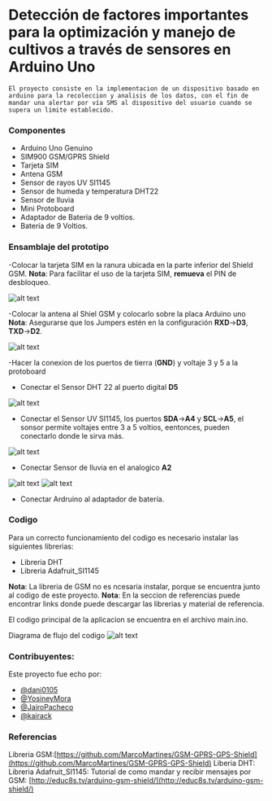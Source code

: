 Detección de factores importantes para la optimización y manejo de cultivos a través de sensores en Arduino Uno
======
    El proyecto consiste en la implementacion de un dispositivo basado en arduino para la recoleccion y analisis de los datos, con el fin de mandar una alertar por vía SMS al dispositivo del usuario cuando se supera un limite establecido.

### Componentes
- Arduino Uno Genuino
- SIM900 GSM/GPRS Shield
- Tarjeta SIM
- Antena GSM
- Sensor de rayos UV SI1145
- Sensor de humeda y temperatura DHT22
- Sensor de lluvia 
- Mini Protoboard 
- Adaptador de Bateria de 9 voltios.
- Batería de 9 Voltios.

### Ensamblaje del prototipo
-Colocar la tarjeta SIM en la ranura ubicada en la parte inferior del Shield GSM.
**Nota**: Para facilitar el uso de la tarjeta SIM, **remueva** el PIN de desbloqueo.

![alt text](https://github.com/dani0105/Semestre-II-ProyectoArduino/doc/images/step1.jpeg)

-Colocar la antena al Shiel GSM y colocarlo sobre la placa Arduino uno
**Nota**: Asegurarse que los Jumpers estén en la configuración **RXD**->**D3**, **TXD**->**D2**.

![alt text](https://github.com/dani0105/Semestre-II-ProyectoArduino/doc/images/step2.jpeg)

-Hacer la conexion de los puertos de tierra (**GND**) y voltaje 3 y 5 a la protoboard

- Conectar el Sensor DHT 22 al puerto digital **D5**

![alt text](https://github.com/dani0105/Semestre-II-ProyectoArduino/doc/images/step3.jpeg)

- Conectar el Sensor UV SI1145, los puertos **SDA**->**A4** y **SCL**->**A5**, el sonsor permite voltajes entre 3 a 5 voltios, eentonces,
pueden conectarlo donde le sirva más.

![alt text](https://github.com/dani0105/Semestre-II-ProyectoArduino/doc/images/step4.jpeg)

- Conectar Sensor de lluvia en el analogico **A2**

![alt text](https://github.com/dani0105/Semestre-II-ProyectoArduino/doc/images/step5.jpeg)
![alt text](https://github.com/dani0105/Semestre-II-ProyectoArduino/doc/images/step6.jpeg)

- Conectar Ardruino al adaptador de batería.

### Codigo 
 Para un correcto funcionamiento del codigo es necesario instalar las siguientes librerias:
- Libreria DHT
- Libreria Adafruit_SI1145

**Nota**: La libreria de GSM no es ncesaria instalar, porque se encuentra junto al codigo de este proyecto.
**Nota**: En la seccion de referencias puede encontrar links donde puede descargar las librerias y material de referencia.

El codigo principal de la aplicacion se encuentra en el archivo main.ino.

Diagrama de flujo del codigo
![alt text](https://github.com/dani0105/Semestre-II-ProyectoArduino/doc/images/diagramFlow.jpeg)


### Contribuyentes:

Este proyecto fue echo por:
 - [@dani0105](https://github.com/dani0105)
 - [@YosineyMora](https://github.com/YosineyMora)
 - [@JairoPacheco](https://github.com/https://github.com/JairoPacheco)
 - [@kairack](https://github.com/kairack)

### Referencias
Libreria GSM:[https://github.com/MarcoMartines/GSM-GPRS-GPS-Shield](https://github.com/MarcoMartines/GSM-GPRS-GPS-Shield)
Liberia DHT: []()
Libreria Adafruit_SI1145: []()
Tutorial de como mandar y recibir mensajes por GSM: [http://educ8s.tv/arduino-gsm-shield/](http://educ8s.tv/arduino-gsm-shield/)